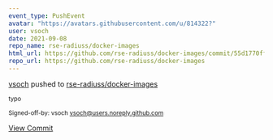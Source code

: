 ```yaml
---
event_type: PushEvent
avatar: "https://avatars.githubusercontent.com/u/814322?"
user: vsoch
date: 2021-09-08
repo_name: rse-radiuss/docker-images
html_url: https://github.com/rse-radiuss/docker-images/commit/55d1770ffe115bab519084a96899ef6d9b420397
repo_url: https://github.com/rse-radiuss/docker-images
---
```


<a href='https://github.com/vsoch' target='_blank'>vsoch</a> pushed to <a href='https://github.com/rse-radiuss/docker-images' target='_blank'>rse-radiuss/docker-images</a>

<small>typo

Signed-off-by: vsoch <vsoch@users.noreply.github.com></small>

<a href='https://github.com/rse-radiuss/docker-images/commit/55d1770ffe115bab519084a96899ef6d9b420397' target='_blank'>View Commit</a>